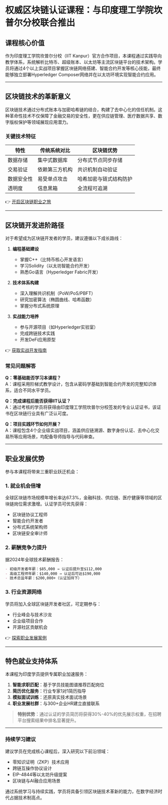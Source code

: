 # 权威区块链认证课程：与印度理工学院坎普尔分校联合推出

## 课程核心价值
作为印度理工学院坎普尔分校（IIT Kanpur）官方合作项目，本课程通过实践导向教学体系，系统解析比特币、超级账本、以太坊等主流区块链平台的技术架构。学员将通过4个以上实战项目掌握区块链网络搭建、智能合约开发等核心技能，最终能够独立部署Hyperledger Composer网络并在以太坊环境实现智能合约应用。

---

## 区块链技术的革新意义
区块链技术通过分布式账本与加密哈希链的结合，构建了去中心化的信任机制。这种革命性技术不仅保障了金融交易的安全性，更在供应链管理、医疗数据共享、数字版权保护等领域展现应用潜力。

### 关键技术特征
| 特性                | 传统系统对比         | 区块链优势                |
|---------------------|----------------------|---------------------------|
| 数据存储            | 集中式数据库          | 分布式节点同步存储         |
| 交易验证            | 依赖第三方机构        | 共识机制自动验证           |
| 数据安全性          | 易受单点攻击          | 哈希加密与链式结构防护     |
| 透明度              | 信息黑箱              | 全流程可追溯              |

👉 [开启区块链职业之旅](https://bit.ly/okx_welcome)

---

## 区块链开发进阶路径
对于希望成为区块链开发者的学员，建议遵循以下成长路线：

1. **编程基础建设**
   - 掌握C++（比特币核心开发语言）
   - 学习Solidity（以太坊智能合约开发）
   - 熟悉Go语言（Hyperledger Fabric开发）

2. **技术体系构建**
   - 深入理解共识机制（PoW/PoS/PBFT）
   - 研究加密算法（椭圆曲线、哈希函数）
   - 掌握分布式系统原理

3. **实战能力培养**
   - 参与开源项目（如Hyperledger实验室）
   - 完成跨链技术实践
   - 开发DeFi应用原型

👉 [获取实战开发指南](https://bit.ly/okx_welcome)

### 常见问题解答
**Q：零基础能否学习本课程？**  
A：课程采用阶梯式教学设计，包含从密码学基础到智能合约开发的完整知识体系，适合不同水平学员。

**Q：完成课程后能否获得IIT认证？**  
A：通过考核的学员将获得由印度理工学院坎普尔分校签发的专业认证证书，该证书在区块链行业具有广泛认可度。

**Q：项目实践环节如何开展？**  
A：课程包含4个企业级实战项目，涵盖供应链溯源、数字身份认证、去中心化交易所等应用场景，均配备导师指导与代码审查。

---

## 职业发展优势
参与本课程将带来三重职业跃迁机会：

### 1. 就业机会倍增
全球区块链市场规模年增长率达67.3%，金融科技、供应链、医疗健康等领域的区块链岗位需求激增。认证学员可优先获得：

- 区块链协议工程师
- 智能合约开发者
- 分布式系统架构师
- 区块链安全审计师

### 2. 薪酬竞争力提升
据2024年全球技术薪酬报告：
```markdown
- 初级开发者年薪：$85,000 → 认证后提升至$112,000
- 高级工程师年薪：$140,000 → 认证后可达$190,000
- 技术总监年薪：$200,000+（认证加持下）
```

### 3. 行业资源网络
学员将加入全球区块链开发者社区，可定期参与：
- 行业峰会与技术沙龙
- 企业级项目合作
- 开源社区贡献机会

👉 [探索职业发展案例](https://bit.ly/okx_welcome)

---

## 特色就业支持体系
本课程为印度学员提供专属职业加速服务：
1. **智能求职匹配**：基于学员技能图谱推荐匹配岗位
2. **简历优化服务**：行业专家1对1简历指导
3. **模拟面试训练**：还原真实技术面试场景
4. **职业发展社群**：与300+企业HR建立直接联系

> **特别优势**：通过认证的学员简历将获得30%-40%的优先展示权重，在招聘平台搜索结果中排名显著提升。

---

### 持续学习建议
建议学员在完成核心课程后，深入研究以下前沿领域：
- 零知识证明（ZKP）技术应用
- 跨链互操作协议设计
- EIP-4844等以太坊升级提案
- 区块链与AI融合应用场景

通过系统学习与持续实践，学员将具备引领区块链技术革新的能力，在数字经济时代占据技术制高点。